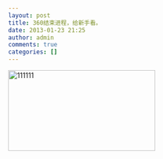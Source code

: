 ```yaml
---
layout: post
title: 360结束进程，给新手看。
date: 2013-01-23 21:25
author: admin
comments: true
categories: []
---
```

<a href="http://www.sh-ow.com/?attachment_id=1032" rel="attachment wp-att-1032"><img src="http://www.sh-ow.com/wp-content/uploads/111111-300x164.jpg" alt="111111" width="300" height="164" class="alignnone size-medium wp-image-1032" /></a>
